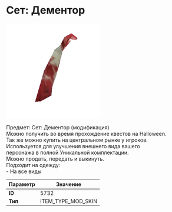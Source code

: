 # Сет: Дементор

![Item Image](../img/5732.webp?raw=true)

Предмет: Сет: Дементор (модификация)<br>Можно получить во время прохождение квестов на Halloween.<br>Так же можно купить на центральном рынке у игроков.<br>Используется для улучшения внешнего вида вашего<br>персонажа в полной Уникальной комплектации.<br>Можно продать, передать и выкинуть.<br>Подходит на одежду: <br>- На все виды<br>


| Параметр | Значение |
|----------|----------|
| **ID** | 5732 |
| **Тип** | ITEM_TYPE_MOD_SKIN |

